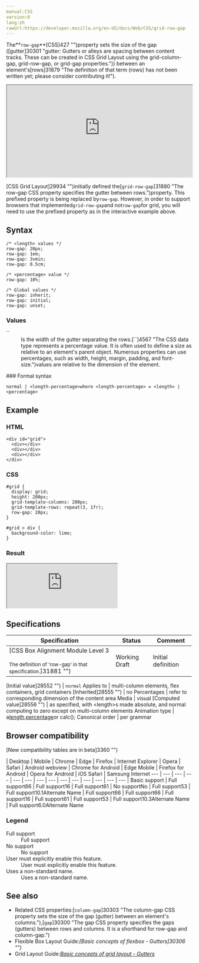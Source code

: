 ```yaml
---
manual:CSS
version:0
lang:zh
rawUrl:https://developer.mozilla.org/en-US/docs/Web/CSS/grid-row-gap
---
```






The**`row-gap`**[CSS]427 "")property sets the size of the gap ([gutter]30301 "gutter: Gutters or alleys are spacing between content tracks. These can be created in CSS Grid Layout using the grid-column-gap, grid-row-gap, or grid-gap properties.")) between an element&#39;s[rows]31879 "The definition of that term (rows) has not been written yet; please consider contributing it!").

<iframe src='https://interactive-examples.mdn.mozilla.net/pages/css/grid-row-gap.html' width='100%' height='250'></iframe>


[CSS Grid Layout]29934 "")initially defined the[`grid-row-gap`]31880 "The row-gap CSS property specifies the gutter between rows.")property. This prefixed property is being replaced by`row-gap`. However, in order to support browsers that implemented`grid-row-gap`and not`row-gap`for grid, you will need to use the prefixed property as in the interactive example above.



## Syntax<a name="Syntax"></a>

```
/* <length> values */
row-gap: 20px;
row-gap: 1em;
row-gap: 3vmin;
row-gap: 0.5cm;

/* <percentage> value */
row-gap: 10%;

/* Global values */
row-gap: inherit;
row-gap: initial;
row-gap: unset;
```

### Values<a name="Values"></a>
<dl><dt id=''>`<length-percentage>`</dt><dd>Is the width of the gutter separating the rows.[`<percentage>`]4567 "The <percentage> CSS data type represents a percentage value. It is often used to define a size as relative to an element's parent object. Numerous properties can use percentages, such as width, height, margin, padding, and font-size.")values are relative to the dimension of the element.</dd></dl>
### Formal syntax<a name="Formal_syntax"></a>

```
normal | <length-percentage>where <length-percentage> = <length> | <percentage>
```

## Example<a name="Example"></a>

### HTML<a name="HTML"></a>

```
<div id="grid">
  <div></div>
  <div></div>
  <div></div>
</div>
```

### CSS<a name="CSS"></a>

```
#grid {
  display: grid;
  height: 200px;
  grid-template-columns: 200px;
  grid-template-rows: repeat(3, 1fr);
  row-gap: 20px;
}

#grid > div {
  background-color: lime;
} 

```

### Result<a name="Result"></a>


<iframe src='https://mdn.mozillademos.org/en-US/docs/Web/CSS/row-gap$samples/Example?revision=1384778' width='auto' height='120'></iframe>



## Specifications<a name="Specifications"></a>

Specification | Status | Comment 
 ---  |  ---  |  ---  | 
[CSS Box Alignment Module Level 3<br></br><small>The definition of &#39;row-gap&#39; in that specification.</small>]31881 "") | Working Draft | Initial definition 


[Initial value]28552 "") | `normal` 
Applies to | multi-column elements, flex containers, grid containers 
[Inherited]28555 "") | no 
Percentages | refer to corresponding dimension of the content area 
Media | visual 
[Computed value]28556 "") | as specified, with &lt;length&gt;s made absolute, and normal computing to zero except on multi-column elements 
Animation type | a[length](%4561#Interpolation "Values of the <length> CSS data type are interpolated as real, floating-point numbers."),[percentage](%4567#Interpolation "Values of the <percentage> CSS data type are interpolated as real, floating-point numbers.")or calc(); 
Canonical order | per grammar 


## Browser compatibility<a name="Browser_compatibility"></a>
[New compatibility tables are in beta<i></i>]3360 "")

 | <abbr>Desktop<i></i></abbr> | <abbr>Mobile<i></i></abbr> 
 | <abbr>Chrome<i></i></abbr> | <abbr>Edge<i></i></abbr> | <abbr>Firefox<i></i></abbr> | <abbr>Internet Explorer<i></i></abbr> | <abbr>Opera<i></i></abbr> | <abbr>Safari<i></i></abbr> | <abbr>Android webview<i></i></abbr> | <abbr>Chrome for Android<i></i></abbr> | <abbr>Edge Mobile<i></i></abbr> | <abbr>Firefox for Android<i></i></abbr> | <abbr>Opera for Android<i></i></abbr> | <abbr>iOS Safari<i></i></abbr> | <abbr>Samsung Internet<i></i></abbr> 
 ---  |  ---  |  ---  |  ---  |  ---  |  ---  |  ---  |  ---  |  ---  |  ---  |  ---  |  ---  |  ---  |  ---  | 
Basic support | <abbr>Full support</abbr>66 | <abbr>Full support</abbr>16 | <abbr>Full support</abbr>61 | <abbr>No support</abbr>No | <abbr>Full support</abbr>53 | <abbr>Full support</abbr>10.1<abbr>Alternate Name<i></i></abbr> | <abbr>Full support</abbr>66 | <abbr>Full support</abbr>66 | <abbr>Full support</abbr>16 | <abbr>Full support</abbr>61 | <abbr>Full support</abbr>53 | <abbr>Full support</abbr>10.3<abbr>Alternate Name<i></i></abbr> | <abbr>Full support</abbr>6.0<abbr>Alternate Name<i></i></abbr> 


### Legend<a name="Legend"></a>
<dl><dt id=''><abbr>Full support</abbr></dt><dd>Full support</dd><dt id=''><abbr>No support</abbr></dt><dd>No support</dd><dt id=''><abbr>User must explicitly enable this feature.<i></i></abbr></dt><dd>User must explicitly enable this feature.</dd><dt id=''><abbr>Uses a non-standard name.<i></i></abbr></dt><dd>Uses a non-standard name.</dd></dl>

## See also<a name="See_also"></a>

* Related CSS properties:[`column-gap`]30303 "The column-gap CSS property sets the size of the gap (gutter) between an element's columns."),[`gap`]30300 "The gap CSS property specifies the gaps (gutters) between rows and columns. It is a shorthand for row-gap and column-gap.")
* Flexible Box Layout Guide:*[Basic concepts of flexbox - Gutters]30306 "")*
* Grid Layout Guide:*[Basic concepts of grid layout - Gutters](%34664#Gutters "")*




